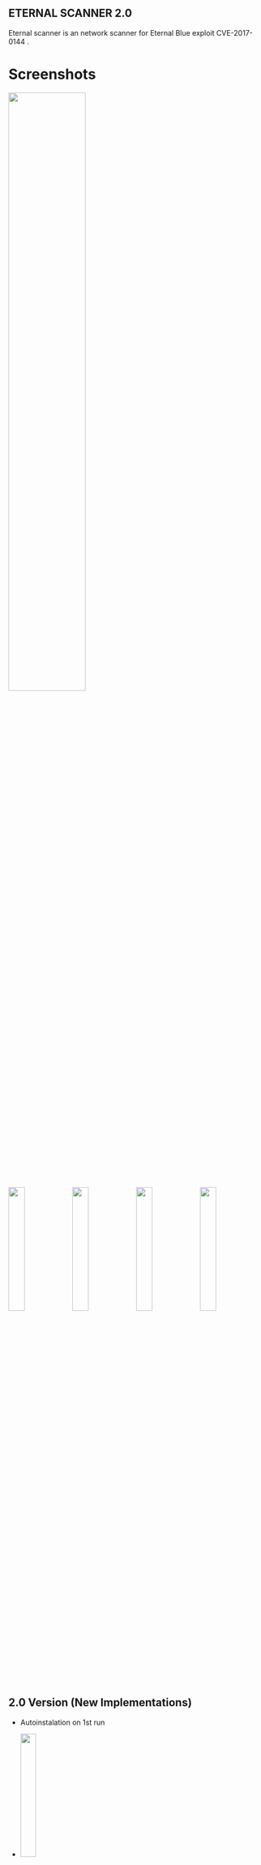 ## ETERNAL SCANNER 2.0

Eternal scanner is an network scanner for Eternal Blue exploit CVE-2017-0144 .

# Screenshots
<img src="https://s24.postimg.org/guwhjz9rp/image.png" width="55%"></img>

<img src="https://s21.postimg.org/45d8z2fmv/image.png" width="25%"></img><img src="https://s11.postimg.org/5rmdqf0jn/image.png" width="25%"></img><img src="https://s4.postimg.org/jc6tbsxx9/image.png" width="25%"></img><img src="https://s13.postimg.org/hsjofgyzr/image.png" width="25%"></img>

## 2.0 Version (New Implementations)
* Autoinstalation on 1st run
* <img src="https://s29.postimg.org/55f4m5653/20c.png" width="25%"></img>

* (-i Switch to scan ips directly from terminal without prompt)
* <img src="https://s29.postimg.org/7k706kmdz/20a.png" width="25%"></img>

* (-i and -s switches implemented together to scan directly from terminal at some rate speed)
* <img src="https://s29.postimg.org/h60kmvdjr/20b.png" width="25%"></img>

* (-c Switch to recheck current vulnerable ip list)
* <img src="https://s1.postimg.org/3rywvvc0f/image.png" width="25%"></img>

* (Using the -c switch eternal scanner will create a detailed file from vulnerable ips)
* <img src="https://s21.postimg.org/4xrv3vbyv/image.png" width="25%"></img>

# Video
* Eternal Scanner 2.0 : https://www.youtube.com/watch?v=8heVXfcywq0
# Requirements
- masscan
- metasploit-framework

# How to Install
- git clone https://github.com/peterpt/eternal_scanner.git
- cd eternal_scanner && ./escan
- OR ./escan -h (to change scanner speed)

# Install Requirements
- apt-get install masscan metasploit-framework

# Notes
- Starting from version 2.0 , eternal scanner will auto install itself on your system on 1st run .
- Vulnerable scanned Ip data (vuln.txt) will be placed from now on in /usr/local/share/eternal_scanner
